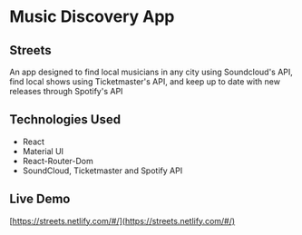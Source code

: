 # Music Discovery App


## Streets

An app designed to find local musicians in any city using Soundcloud's API, find local shows using Ticketmaster's API, and keep up to date with new releases through Spotify's API

## Technologies Used

* React
* Material UI
* React-Router-Dom
* SoundCloud, Ticketmaster and Spotify API

## Live Demo
[https://streets.netlify.com/#/](https://streets.netlify.com/#/)